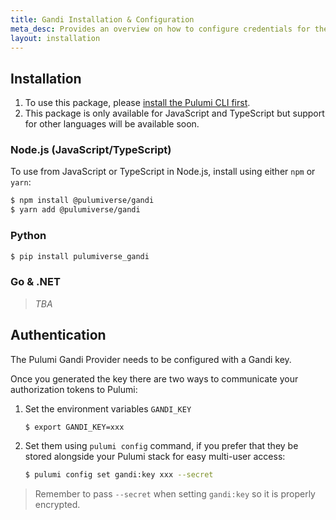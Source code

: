 ```yaml
---
title: Gandi Installation & Configuration
meta_desc: Provides an overview on how to configure credentials for the Pulumi Gandi Provider.
layout: installation
---
```


## Installation

1. To use this package, please [install the Pulumi CLI first](https://www.pulumi.com/docs/get-started/install/).
1. This package is only available for JavaScript and TypeScript but support for other languages will be available soon.

### Node.js (JavaScript/TypeScript)

To use from JavaScript or TypeScript in Node.js, install using either `npm` or `yarn`:

```bash
$ npm install @pulumiverse/gandi
$ yarn add @pulumiverse/gandi
```

### Python

```bash
$ pip install pulumiverse_gandi
```
### Go & .NET

> *TBA*

## Authentication

The Pulumi Gandi Provider needs to be configured with a Gandi key.

Once you generated the key there are two ways to communicate your authorization tokens to Pulumi:

1. Set the environment variables `GANDI_KEY`

    ```bash
    $ export GANDI_KEY=xxx
    ```

2. Set them using `pulumi config` command, if you prefer that they be stored alongside your Pulumi stack for easy multi-user access:

    ```bash
    $ pulumi config set gandi:key xxx --secret
    ```

> Remember to pass `--secret` when setting `gandi:key` so it is properly encrypted.
